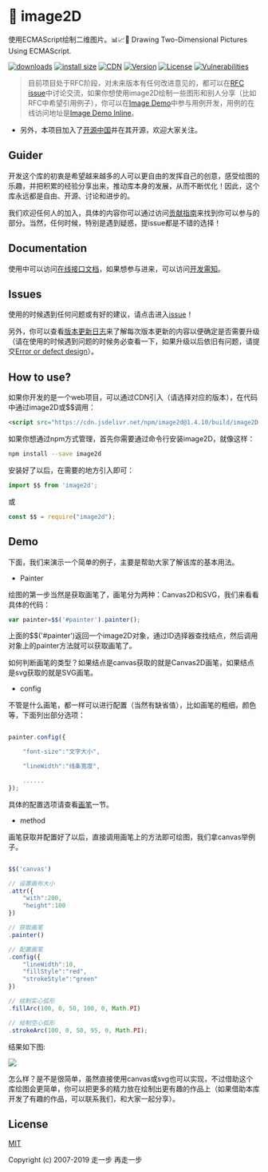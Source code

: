 # 🍇 image2D
使用ECMAScript绘制二维图片。📊📈🎉 Drawing Two-Dimensional Pictures Using ECMAScript.

[![downloads](https://img.shields.io/npm/dm/image2d.svg)](https://yelloxing.github.io/npm-downloads?interval=7&packages=image2d)
[![install size](https://packagephobia.now.sh/badge?p=image2d)](https://packagephobia.now.sh/result?p=image2d)
[![CDN](https://data.jsdelivr.com/v1/package/npm/image2d/badge)](https://www.jsdelivr.com/package/npm/image2d)
[![Version](https://img.shields.io/npm/v/image2d.svg)](https://www.npmjs.com/package/image2d)
[![License](https://img.shields.io/npm/l/image2d.svg)](https://github.com/yelloxing/image2D/blob/master/LICENSE)
[![Vulnerabilities](https://snyk.io.cnpmjs.org/test/npm/image2d/badge.svg)](https://snyk.io.cnpmjs.org/test/npm/image2d)


> 目前项目处于RFC阶段，对未来版本有任何改进意见的，都可以在[RFC issue](https://github.com/yelloxing/image2D/issues/18)中讨论交流，如果你想使用image2D绘制一些图形和别人分享（比如RFC中希望引用例子），你可以在[Image Demo](https://github.com/yelloxing/Image-Demo)中参与用例开发，用例的在线访问地址是[Image Demo Inline](https://yelloxing.github.io/Image-Demo/index.html#/menus/line)。

- 另外，本项目加入了[开源中国](https://www.oschina.net/p/image2d)并在其开源，欢迎大家关注。

## Guider
开发这个库的初衷是希望越来越多的人可以更自由的发挥自己的创意，感受绘图的乐趣，并把积累的经验分享出来，推动库本身的发展，从而不断优化！因此，这个库永远都是自由、开源、讨论和进步的。

我们欢迎任何人的加入，具体的内容你可以通过访问[贡献指南](https://github.com/yelloxing/image2D/blob/master/CONTRIBUTING.md)来找到你可以参与的部分。当然，任何时候，特别是遇到疑惑，提issue都是不错的选择！

## Documentation
使用中可以访问[在线接口文档](https://yelloxing.github.io/image2D/)，如果想参与进来，可以访问[开发需知](https://github.com/yelloxing/image2D/blob/master/CONTRIBUTING.md)。

## Issues
使用的时候遇到任何问题或有好的建议，请点击进入[issue](https://github.com/yelloxing/image2D/issues)！

另外，你可以查看[版本更新日志](https://github.com/yelloxing/image2D/blob/master/CHANGELOG)来了解每次版本更新的内容以便确定是否需要升级（请在使用的时候遇到问题的时候务必查看一下，如果升级以后依旧有问题，请提交[Error or defect design](https://github.com/yelloxing/image2D/issues/new/choose)）。

## How to use?
如果你开发的是一个web项目，可以通过CDN引入（请选择对应的版本），在代码中通过image2D或$$调用：

```html
<script src="https://cdn.jsdelivr.net/npm/image2d@1.4.10/build/image2D.min.js"></script>
```

如果你想通过npm方式管理，首先你需要通过命令行安装image2D，就像这样：

```bash
npm install --save image2d
```

安装好了以后，在需要的地方引入即可：

```js
import $$ from 'image2d';
```

或

```js
const $$ = require("image2d");
```

## Demo
下面，我们来演示一个简单的例子，主要是帮助大家了解该库的基本用法。

- Painter

绘图的第一步当然是获取画笔了，画笔分为两种：Canvas2D和SVG，我们来看看具体的代码：
```js
var painter=$$('#painter').painter();
```
上面的$$('#painter')返回一个image2D对象，通过ID选择器查找结点，然后调用对象上的painter方法就可以获取画笔了。

如何判断画笔的类型？如果结点是canvas获取的就是Canvas2D画笔，如果结点是svg获取的就是SVG画笔。

- config

不管是什么画笔，都一样可以进行配置（当然有缺省值），比如画笔的粗细，颜色等，下面列出部分选项：
```js

painter.config({

    "font-size":"文字大小",

    "lineWidth":"线条宽度",

    ......
});

```
具体的配置选项请查看[画笔](https://yelloxing.github.io/image2D/#/api/painter)一节。

- method

画笔获取并配置好了以后，直接调用画笔上的方法即可绘图，我们拿canvas举例子。
```js

$$('canvas')

// 设置画布大小
.attr({
    "with":200,
    "height":100
})

// 获取画笔
.painter()

// 配置画笔
.config({
    "lineWidth":10,
    "fillStyle":"red",
    "strokeStyle":"green"
})

// 绘制实心弧形
.fillArc(100, 0, 50, 100, 0, Math.PI)

// 绘制空心弧形
.strokeArc(100, 0, 50, 95, 0, Math.PI);

```
结果如下图:

<img src='https://github.com/yelloxing/image2D/blob/master/docs/src/assets/guider-demo1.png' >

怎么样？是不是很简单，虽然直接使用canvas或svg也可以实现，不过借助这个库绘图会更简单，你可以把更多的精力放在绘制出更有趣的作品上（如果借助本库开发了有趣的作品，可以联系我们，和大家一起分享）。

## License

[MIT](https://github.com/yelloxing/image2D/blob/master/LICENSE)

Copyright (c) 2007-2019 走一步 再走一步
